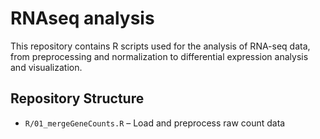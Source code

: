 # RNAseq analysis

This repository contains R scripts used for the analysis of RNA-seq data, from preprocessing and normalization to differential expression analysis and visualization.

## Repository Structure

- `R/01_mergeGeneCounts.R` – Load and preprocess raw count data  
